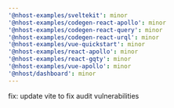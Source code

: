 ```yaml
---
'@nhost-examples/sveltekit': minor
'@nhost-examples/codegen-react-apollo': minor
'@nhost-examples/codegen-react-query': minor
'@nhost-examples/codegen-react-urql': minor
'@nhost-examples/vue-quickstart': minor
'@nhost-examples/react-apollo': minor
'@nhost-examples/react-gqty': minor
'@nhost-examples/vue-apollo': minor
'@nhost/dashboard': minor
---
```


fix: update vite to fix audit vulnerabilities

